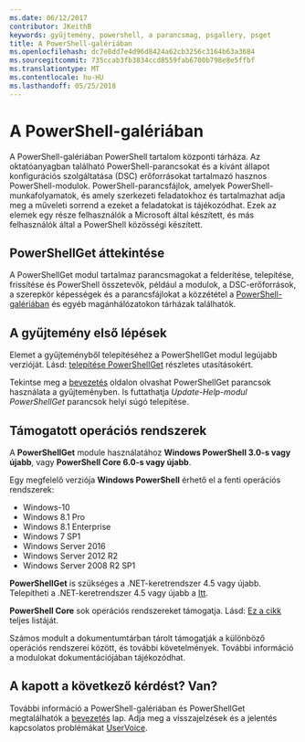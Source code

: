 ```yaml
---
ms.date: 06/12/2017
contributor: JKeithB
keywords: gyűjtemény, powershell, a parancsmag, psgallery, psget
title: A PowerShell-galériában
ms.openlocfilehash: dc7e8dd7e4d96d8424a62cb3256c3164b63a3684
ms.sourcegitcommit: 735ccab3fb3834ccd8559fab6700b798e8e5ffbf
ms.translationtype: MT
ms.contentlocale: hu-HU
ms.lasthandoff: 05/25/2018
---
```

# <a name="the-powershell-gallery"></a>A PowerShell-galériában

A PowerShell-galériában PowerShell tartalom központi tárháza. Az oktatóanyagban található PowerShell-parancsokat és a kívánt állapot konfigurációs szolgáltatása (DSC) erőforrásokat tartalmazó hasznos PowerShell-modulok.
PowerShell-parancsfájlok, amelyek PowerShell-munkafolyamatok, és amely szerkezeti feladatokhoz és tartalmazhat adja meg a műveleti sorrend a ezeket a feladatokat is tájékozódhat. Ezek az elemek egy része felhasználók a Microsoft által készített, és más felhasználók által a PowerShell közösségi készített.

## <a name="powershellget-overview"></a>PowerShellGet áttekintése

A PowerShellGet modul tartalmaz parancsmagokat a felderítése, telepítése, frissítése és PowerShell összetevők, például a modulok, a DSC-erőforrások, a szerepkör képességek és a parancsfájlokat a közzététel a [PowerShell-galériában](https://www.PowerShellGallery.com) és egyéb magánhálózatokon tárházak találhatók.

## <a name="getting-started-with-the-gallery"></a>A gyűjtemény első lépések

Elemet a gyűjteményből telepítéséhez a PowerShellGet modul legújabb verzióját.
Lásd: [telepítése PowerShellGet](installing-psget.md) részletes utasításokért.

Tekintse meg a [bevezetés](getting-started.md) oldalon olvashat PowerShellGet parancsok használata a gyűjteményben. Is futtathatja *Update-Help-modul PowerShellGet* parancsok helyi súgó telepítése.

## <a name="supported-operating-systems"></a>Támogatott operációs rendszerek

A **PowerShellGet** module használatához **Windows PowerShell 3.0-s vagy újabb**, vagy **PowerShell Core 6.0-s vagy újabb**.

Egy megfelelő verziója **Windows PowerShell** érhető el a fenti operációs rendszerek:

- Windows-10
- Windows 8.1 Pro
- Windows 8.1 Enterprise
- Windows 7 SP1
- Windows Server 2016
- Windows Server 2012 R2
- Windows Server 2008 R2 SP1

**PowerShellGet** is szükséges a .NET-keretrendszer 4.5 vagy újabb. Telepítheti a .NET-keretrendszer 4.5 vagy újabb a [Itt](https://msdn.microsoft.com/library/5a4x27ek.aspx).

**PowerShell Core** sok operációs rendszereket támogatja. Lásd: [Ez a cikk](https://blogs.msdn.microsoft.com/powershell/2018/01/10/powershell-core-6-0-generally-available-ga-and-supported/) teljes listáját.

Számos modult a dokumentumtárban tárolt támogatják a különböző operációs rendszerei között, és további követelmények. További információ a modulokat dokumentációjában tájékozódhat.

## <a name="got-a-question-have-feedback"></a>A kapott a következő kérdést? Van?

További információ a PowerShell-galériában és PowerShellGet megtalálhatók a [bevezetés](getting-started.md) lap. Adja meg a visszajelzések és a jelentés kapcsolatos problémákat [UserVoice](http://windowsserver.uservoice.com/forums/301869-powershell).
